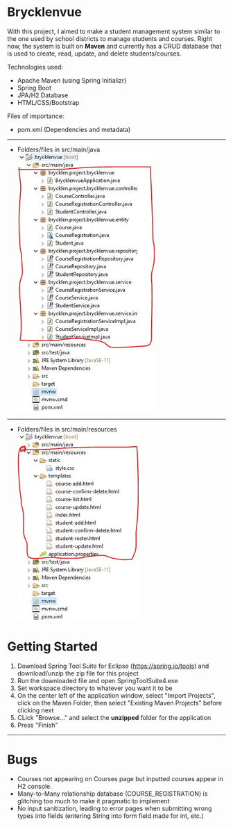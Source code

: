 # Brycklenvue
With this project, I aimed to make a student management system similar to the one used by school districts to manage students and courses.
Right now, the system is built on **Maven** and currently has a CRUD database that is used to create, read, update, and delete students/courses.

Technologies used:
- Apache Maven (using Spring Initializr)
- Spring Boot
- JPA/H2 Database
- HTML/CSS/Bootstrap

Files of importance:
- pom.xml (Dependencies and metadata)
---
- Folders/files in src/main/java
![alt text](https://github.com/brycklen/brycklenvue/blob/main/main-files.JPG?raw=true)
---
- Folders/files in src/main/resources
![alt text](https://github.com/brycklen/brycklenvue/blob/main/design-and-configuration-files.JPG?raw=true)

# Getting Started

1. Download Spring Tool Suite for Eclipse (https://spring.io/tools) and download/unzip the zip file for this project
2. Run the downloaded file and open SpringToolSuite4.exe
3. Set workspace directory to whatever you want it to be
4. On the center left of the application window, select "Import Projects", click on the Maven Folder, then select "Existing Maven Projects" before clicking next
5. CLick "Browse..." and select the **unzipped** folder for the application
6. Press "Finish"

---

# Bugs
- Courses not appearing on Courses page but inputted courses appear in H2 console.
- Many-to-Many relationship database (COURSE_REGISTRATION) is glitching too much to make it pragmatic to implement
- No input sanitization, leading to error pages when submitting wrong types into fields (entering String into form field made for int, etc.)
